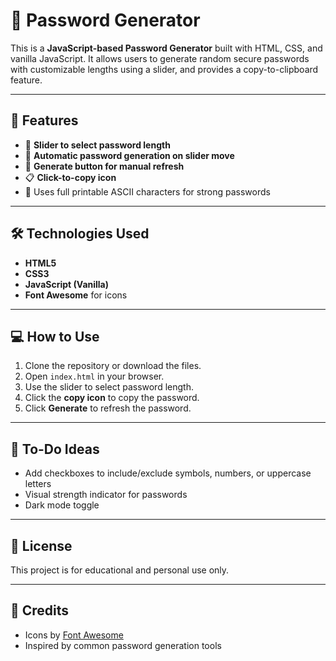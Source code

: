 # 🔐 Password Generator

This is a **JavaScript-based Password Generator** built with HTML, CSS, and vanilla JavaScript. It allows users to generate random secure passwords with customizable lengths using a slider, and provides a copy-to-clipboard feature.

---

## 🚀 Features

- 🔢 **Slider to select password length**
- 🔁 **Automatic password generation on slider move**
- 🔄 **Generate button for manual refresh**
- 📋 **Click-to-copy icon**
- 🔐 Uses full printable ASCII characters for strong passwords

---

## 🛠️ Technologies Used

- **HTML5**
- **CSS3**
- **JavaScript (Vanilla)**
- **Font Awesome** for icons

---

## 💻 How to Use

1. Clone the repository or download the files.
2. Open `index.html` in your browser.
3. Use the slider to select password length.
4. Click the **copy icon** to copy the password.
5. Click **Generate** to refresh the password.

---

## 📌 To-Do Ideas

* Add checkboxes to include/exclude symbols, numbers, or uppercase letters
* Visual strength indicator for passwords
* Dark mode toggle

---

## 📄 License

This project is for educational and personal use only.

---

## 🙌 Credits

* Icons by [Font Awesome](https://fontawesome.com)
* Inspired by common password generation tools

```


